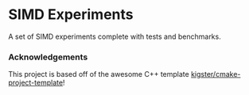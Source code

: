 # SIMD Experiments

A set of SIMD experiments complete with tests and benchmarks.

### Acknowledgements

This project is based off of the awesome C++ template [kigster/cmake-project-template](https://github.com/kigster/cmake-project-template)!